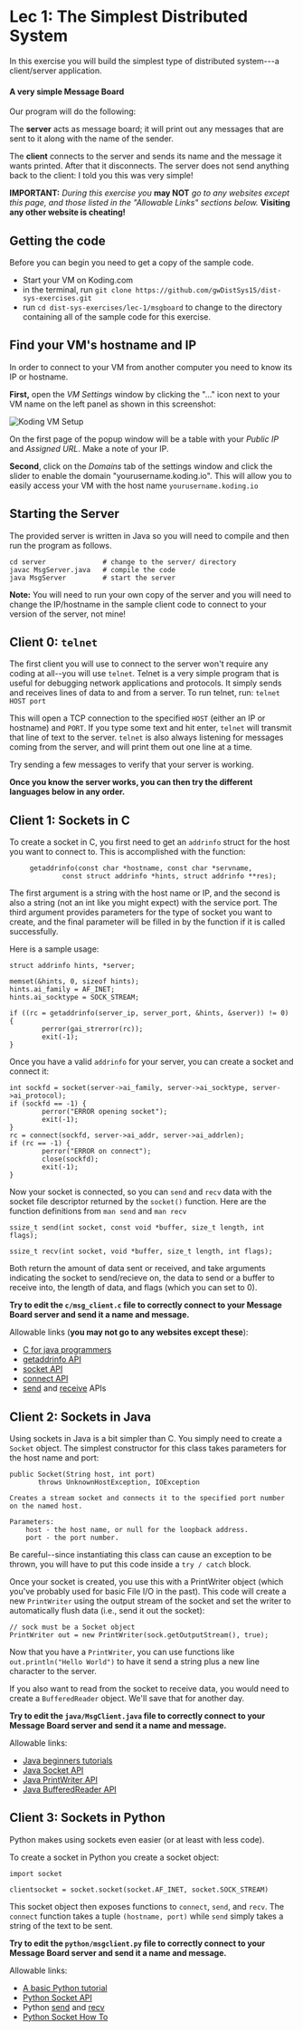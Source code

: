 # Lec 1: The Simplest Distributed System


In this exercise you will build the simplest type of distributed system---a client/server application.

#### A very simple Message Board
Our program will do the following:

The **server** acts as message board; it will print out any messages that are sent to it along with the name of the sender.

The **client** connects to the server and sends its name and the message it wants printed.  After that it disconnects. The server does not send anything back to the client: I told you this was very simple!

**IMPORTANT:** *During this exercise you* **may NOT** *go to any websites except this page, and those listed in the "Allowable Links" sections below.*  **Visiting any other website is cheating!**

## Getting the code

Before you can begin you need to get a copy of the sample code.
  * Start your VM on Koding.com
  * in the terminal, run `git clone https://github.com/gwDistSys15/dist-sys-exercises.git`
  * run `cd dist-sys-exercises/lec-1/msgboard` to change to the directory containing all of the sample code for this exercise.

## Find your VM's hostname and IP

In order to connect to your VM from another computer you need to know its IP or hostname.  

**First,** open the *VM Settings* window by clicking the "..." icon next to your VM name on the left panel as shown in this screenshot:

![Koding VM Setup](_res/koding-setup1.png)

On the first page of the popup window will be a table with your *Public IP* and *Assigned URL*.  Make a note of your IP.  

**Second**, click on the *Domains* tab of the settings window and click the slider to enable the domain "yourusername.koding.io".  This will allow you to easily access your VM with the host name `yourusername.koding.io`

## Starting the Server
The provided server is written in Java so you will need to compile and then run the program as follows.
```
cd server              # change to the server/ directory
javac MsgServer.java   # compile the code
java MsgServer         # start the server
```

**Note:** You will need to run your own copy of the server and you will need to change the IP/hostname in the sample client code to connect to your version of the server, not mine!

## Client 0: `telnet`
The first client you will use to connect to the server won't require any coding at all--you will use `telnet`.  Telnet is a very simple program that is useful for debugging network applications and protocols.  It simply sends and receives lines of data to and from a server.  To run telnet, run: `telnet HOST port`

This will open a TCP connection to the specified `HOST` (either an IP or hostname) and `PORT`.  If you type some text and hit enter, `telnet` will transmit that line of text to the server.  `telnet` is also always listening for messages coming from the server, and will print them out one line at a time.

Try sending a few messages to verify that your server is working.

**Once you know the server works, you can then try the different languages below in any order.**

## Client 1: Sockets in C
To create a socket in C, you first need to get an `addrinfo` struct for the host you want to connect to. This is accomplished with the function:

```
     getaddrinfo(const char *hostname, const char *servname,
             const struct addrinfo *hints, struct addrinfo **res);
```
The first argument is a string with the host name or IP, and the second is also a string (not an int like you might expect) with the service port.  The third argument provides parameters for the type of socket you want to create, and the final parameter will be filled in by the function if it is called successfully.

Here is a sample usage:

```
struct addrinfo hints, *server;

memset(&hints, 0, sizeof hints);
hints.ai_family = AF_INET;
hints.ai_socktype = SOCK_STREAM;

if ((rc = getaddrinfo(server_ip, server_port, &hints, &server)) != 0) {
        perror(gai_strerror(rc));
        exit(-1);
}
```

Once you have a valid `addrinfo` for your server, you can create a socket and connect it:

```
int sockfd = socket(server->ai_family, server->ai_socktype, server->ai_protocol);
if (sockfd == -1) {
        perror("ERROR opening socket");
        exit(-1);
}
rc = connect(sockfd, server->ai_addr, server->ai_addrlen);
if (rc == -1) {
        perror("ERROR on connect");
        close(sockfd);
        exit(-1);
}
```

Now your socket is connected, so you can `send` and `recv` data with the socket file descriptor returned by the `socket()` function.  Here are the function definitions from `man send` and `man recv`

```
ssize_t send(int socket, const void *buffer, size_t length, int flags);

ssize_t recv(int socket, void *buffer, size_t length, int flags);
```

Both return the amount of data sent or received, and take arguments indicating the socket to send/recieve on, the data to send or a buffer to receive into, the length of data, and flags (which you can set to 0).

**Try to edit the `c/msg_client.c` file to correctly connect to your Message Board server and send it a name and message.**

Allowable links (**you may not go to any websites except these**):
  * [C for java programmers](http://www.cprogramming.com/java/c-and-c++-for-java-programmers.html)
  * [getaddrinfo API](http://beej.us/guide/bgnet/output/html/multipage/getaddrinfoman.html)
  * [socket API](http://beej.us/guide/bgnet/output/html/multipage/socketman.html)
  * [connect API](http://beej.us/guide/bgnet/output/html/multipage/connectman.html)
  * [send](http://beej.us/guide/bgnet/output/html/multipage/sendman.html) and [receive](http://beej.us/guide/bgnet/output/html/multipage/recvman.html) APIs

## Client 2: Sockets in Java
Using sockets in Java is a bit simpler than C.  You simply need to create a `Socket` object. The simplest constructor for this class takes parameters for the host name and port:
```
public Socket(String host, int port)
       throws UnknownHostException, IOException

Creates a stream socket and connects it to the specified port number on the named host.

Parameters:
    host - the host name, or null for the loopback address.
    port - the port number.
```

Be careful--since instantiating this class can cause an exception to be thrown, you will have to put this code inside a `try / catch` block.

Once your socket is created, you use this with a PrintWriter object (which you've probably used for basic File I/O in the past). This code will create a new `PrintWriter` using the output stream of the socket and set the writer to automatically flush data (i.e., send it out the socket):
```
// sock must be a Socket object
PrintWriter out = new PrintWriter(sock.getOutputStream(), true);
```

Now that you have a `PrintWriter`, you can use functions like `out.println("Hello World")` to have it send a string plus a new line character to the server.

If you also want to read from the socket to receive data, you would need to create a `BufferedReader` object.  We'll save that for another day.

**Try to edit the `java/MsgClient.java` file to correctly connect to your Message Board server and send it a name and message.**


Allowable links:
  * [Java beginners tutorials](http://docs.oracle.com/javase/tutorial/java/index.html)
  * [Java Socket API](http://docs.oracle.com/javase/7/docs/api/java/net/Socket.html)
  * [Java PrintWriter API](http://docs.oracle.com/javase/7/docs/api/java/io/PrintWriter.html)
  * [Java BufferedReader API](http://docs.oracle.com/javase/7/docs/api/java/io/BufferedReader.html)

## Client 3: Sockets in Python
Python makes using sockets even easier (or at least with less code).

To create a socket in Python you create a socket object:
```
import socket

clientsocket = socket.socket(socket.AF_INET, socket.SOCK_STREAM)
```

This socket object then exposes functions to `connect`, `send`, and `recv`.  The `connect` function takes a tuple `(hostname, port)` while `send` simply takes a string of the text to be sent.

**Try to edit the `python/msgclient.py` file to correctly connect to your Message Board server and send it a name and message.**


Allowable links:
  * [A basic Python tutorial](http://www.stavros.io/tutorials/python/)
  * [Python Socket API](https://docs.python.org/2/library/socket.html#socket.socket)
  * Python [send](https://docs.python.org/2/library/socket.html#socket.socket.send) and [recv](https://docs.python.org/2/library/socket.html#socket.socket.recv)
  * [Python Socket How To](https://docs.python.org/2/howto/sockets.html#socket-howto)
